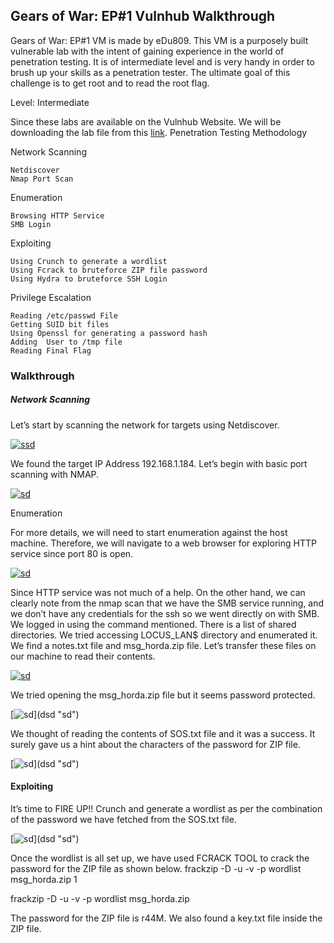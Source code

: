 ## Gears of War: EP#1 Vulnhub Walkthrough
Gears of War: EP#1 VM is made by eDu809. This VM is a purposely built vulnerable lab with the intent of gaining experience in the world of penetration testing. It is of intermediate level and is very handy in order to brush up your skills as a penetration tester. The ultimate goal of this challenge is to get root and to read the root flag.

Level: Intermediate

Since these labs are available on the Vulnhub Website. We will be downloading the lab file from this [link](https://www.vulnhub.com/entry/gears-of-war-ep1,382/).
Penetration Testing Methodology

Network Scanning

    Netdiscover
    Nmap Port Scan

Enumeration

    Browsing HTTP Service
    SMB Login

Exploiting

    Using Crunch to generate a wordlist
    Using Fcrack to bruteforce ZIP file password
    Using Hydra to bruteforce SSH Login

Privilege Escalation

    Reading /etc/passwd File
    Getting SUID bit files
    Using Openssl for generating a password hash
    Adding  User to /tmp file
    Reading Final Flag

### Walkthrough
##### Network Scanning

Let’s start by scanning the network for targets using Netdiscover.

[![ssd](https://1.bp.blogspot.com/-DcAk3IHGRXA/Xc7b0rtZRJI/AAAAAAAAhSQ/bhoJZrb8R6c-oXljraSdlURjJdHmArEAwCLcBGAsYHQ/s1600/1.png "ssd")](https://1.bp.blogspot.com/-DcAk3IHGRXA/Xc7b0rtZRJI/AAAAAAAAhSQ/bhoJZrb8R6c-oXljraSdlURjJdHmArEAwCLcBGAsYHQ/s1600/1.png "ssd")

We found the target IP Address 192.168.1.184. Let’s begin with basic port scanning with NMAP.

[![sd](https://1.bp.blogspot.com/-hdst_cAleL4/Xc7b4SUd7UI/AAAAAAAAhS0/yXZceLS5dQQiAHX1TYDte9CWmVoRNrUbQCLcBGAsYHQ/s1600/2.png "sd")](dsd "sd")

Enumeration

For more details, we will need to start enumeration against the host machine. Therefore, we will navigate to a web browser for exploring HTTP service since port 80 is open.

[![sd](https://1.bp.blogspot.com/-tWvJslaFjsQ/Xc7b5eDeoYI/AAAAAAAAhS8/FSbB4GRc9xkZ73iIZ83Cj9Bog2xupYiJQCLcBGAsYHQ/s1600/3.png "sd")](dsd "sd")

Since HTTP service was not much of a help. On the other hand, we can clearly note from the nmap scan that we have the SMB service running, and we don’t have any credentials for the ssh so we went directly on with SMB. We logged in using the command mentioned. There is a list of shared directories. We tried accessing LOCUS_LAN$ directory and enumerated it. We find a notes.txt file and msg_horda.zip file. Let’s transfer these files on our machine to read their contents.

[![sd](https://1.bp.blogspot.com/-OlJOMed9xTA/Xc7b4_swmVI/AAAAAAAAhS4/dbZTrs4hnqEW5b8yFy-xGBEmkGlEjsEwQCLcBGAsYHQ/s1600/4.png "sd")](dsd "sd")

We tried opening the msg_horda.zip file but it seems password protected.

[![sd](https://1.bp.blogspot.com/-KWdpchB7rSY/Xc7b5Y2-1AI/AAAAAAAAhTA/pDq-3riNfFEkeGe7sPY9-ROzX-mHhC79ACLcBGAsYHQ/s1600/5.png"sd")](dsd "sd")

We thought of reading the contents of SOS.txt file and it was a success. It surely gave us a hint about the characters of the password for ZIP file.

[![sd](https://1.bp.blogspot.com/-ZzR4MrfHwK0/Xc7b59xPQUI/AAAAAAAAhTE/uUc5Jd8iWz8JlNqyNs0Y-XdD52bETAmVwCLcBGAsYHQ/s1600/6.png"sd")](dsd "sd")

#### Exploiting
It’s time to FIRE UP!! Crunch and generate a wordlist as per the combination of the password we have fetched from the SOS.txt file.

[![sd](https://1.bp.blogspot.com/-urR3hwnlwMU/Xc7b6FH5UUI/AAAAAAAAhTI/C_xhBS2aUgE6e1RQg9aMZsg6mvy_bRRUwCLcBGAsYHQ/s1600/7.png"sd")](dsd "sd")

Once the wordlist is all set up, we have used FCRACK TOOL to crack the password for the ZIP file as shown below.
frackzip -D -u -v -p wordlist msg_horda.zip
1
	
frackzip -D -u -v -p wordlist msg_horda.zip

The password for the ZIP file is r44M. We also found a key.txt file inside the ZIP file.
